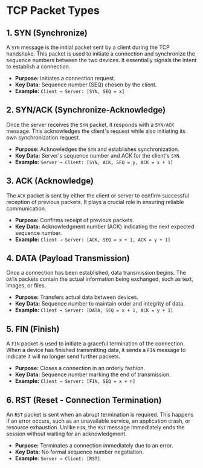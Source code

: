 # **TCP Packet Types**

## **1. SYN (Synchronize)**
A `SYN` message is the initial packet sent by a client during the TCP handshake. This packet is used to initiate a connection and synchronize the sequence numbers between the two devices. It essentially signals the intent to establish a connection.

- **Purpose:** Initiates a connection request.
- **Key Data:** Sequence number (SEQ) chosen by the client.
- **Example:** `Client → Server: [SYN, SEQ = x]`

## **2. SYN/ACK (Synchronize-Acknowledge)**
Once the server receives the `SYN` packet, it responds with a `SYN/ACK` message. This acknowledges the client's request while also initiating its own synchronization request.

- **Purpose:** Acknowledges the `SYN` and establishes synchronization.
- **Key Data:** Server's sequence number and ACK for the client's `SYN`.
- **Example:** `Server → Client: [SYN, ACK, SEQ = y, ACK = x + 1]`

## **3. ACK (Acknowledge)**
The `ACK` packet is sent by either the client or server to confirm successful reception of previous packets. It plays a crucial role in ensuring reliable communication.

- **Purpose:** Confirms receipt of previous packets.
- **Key Data:** Acknowledgment number (ACK) indicating the next expected sequence number.
- **Example:** `Client → Server: [ACK, SEQ = x + 1, ACK = y + 1]`

## **4. DATA (Payload Transmission)**
Once a connection has been established, data transmission begins. The `DATA` packets contain the actual information being exchanged, such as text, images, or files.

- **Purpose:** Transfers actual data between devices.
- **Key Data:** Sequence number to maintain order and integrity of data.
- **Example:** `Client → Server: [DATA, SEQ = x + 1, ACK = y + 1]`

## **5. FIN (Finish)**
A `FIN` packet is used to initiate a graceful termination of the connection. When a device has finished transmitting data, it sends a `FIN` message to indicate it will no longer send further packets.

- **Purpose:** Closes a connection in an orderly fashion.
- **Key Data:** Sequence number marking the end of transmission.
- **Example:** `Client → Server: [FIN, SEQ = x + n]`

## **6. RST (Reset - Connection Termination)**
An `RST` packet is sent when an abrupt termination is required. This happens if an error occurs, such as an unavailable service, an application crash, or resource exhaustion. Unlike `FIN`, the `RST` message immediately ends the session without waiting for an acknowledgment.

- **Purpose:** Terminates a connection immediately due to an error.
- **Key Data:** No formal sequence number negotiation.
- **Example:** `Server → Client: [RST]`

